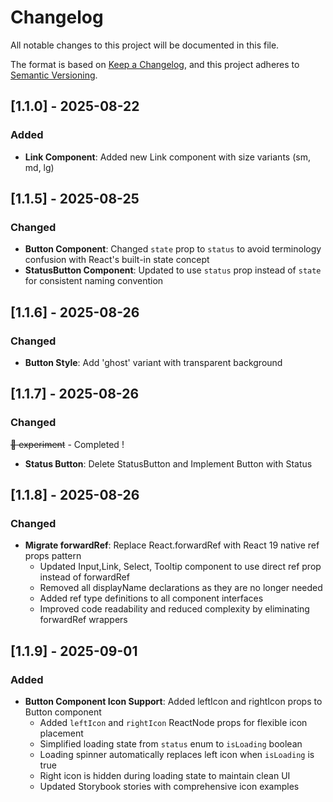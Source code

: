 # Changelog

All notable changes to this project will be documented in this file.

The format is based on [Keep a Changelog](https://keepachangelog.com/en/1.0.0/),
and this project adheres to [Semantic Versioning](https://semver.org/spec/v2.0.0.html).

## [1.1.0] - 2025-08-22

### Added

- **Link Component**: Added new Link component with size variants (sm, md, lg)

## [1.1.5] - 2025-08-25

### Changed

- **Button Component**: Changed `state` prop to `status` to avoid terminology confusion with React's built-in state concept
- **StatusButton Component**: Updated to use `status` prop instead of `state` for consistent naming convention

## [1.1.6] - 2025-08-26

### Changed

- **Button Style**: Add 'ghost' variant with transparent background

## [1.1.7] - 2025-08-26

### Changed

~~🧪 experiment~~ - Completed !

- **Status Button**: Delete StatusButton and Implement Button with Status

## [1.1.8] - 2025-08-26

### Changed

- **Migrate forwardRef**: Replace React.forwardRef with React 19 native ref props pattern
  - Updated Input,Link, Select, Tooltip component to use direct ref prop instead of forwardRef
  - Removed all displayName declarations as they are no longer needed
  - Added ref type definitions to all component interfaces
  - Improved code readability and reduced complexity by eliminating forwardRef wrappers

## [1.1.9] - 2025-09-01

### Added

- **Button Component Icon Support**: Added leftIcon and rightIcon props to Button component
  - Added `leftIcon` and `rightIcon` ReactNode props for flexible icon placement
  - Simplified loading state from `status` enum to `isLoading` boolean
  - Loading spinner automatically replaces left icon when `isLoading` is true
  - Right icon is hidden during loading state to maintain clean UI
  - Updated Storybook stories with comprehensive icon examples
